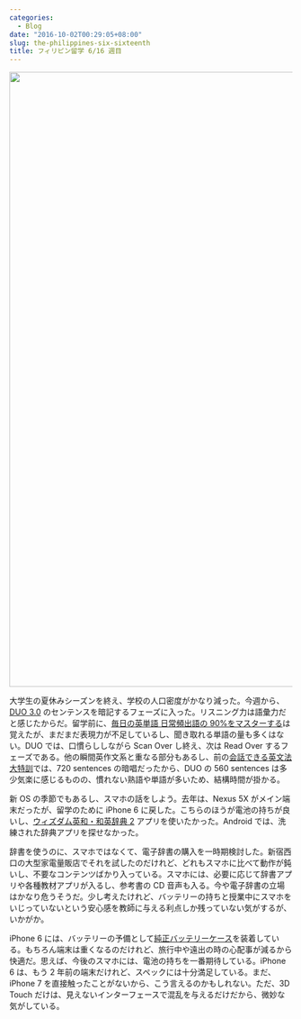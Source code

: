 ```yaml
---
categories:
  - Blog
date: "2016-10-02T00:29:05+08:00"
slug: the-philippines-six-sixteenth
title: フィリピン留学 6/16 週目
---
```


<img alt="" src="/images/2016/10/the-philippines-six-sixteenth.jpg" width="1456" height="1092">

大学生の夏休みシーズンを終え、学校の人口密度がかなり減った。今週から、[DUO 3.0](http://www.amazon.co.jp/exec/obidos/ASIN/4900790052/rakuishi-22/ref=nosim/) のセンテンスを暗記するフェーズに入った。リスニング力は語彙力だと感じたからだ。留学前に、[毎日の英単語 日常頻出語の 90%をマスターする](http://www.amazon.co.jp/exec/obidos/ASIN/4023312118/rakuishi-22/ref=nosim/)は覚えたが、まだまだ表現力が不足しているし、聞き取れる単語の量も多くはない。DUO では、口慣らししながら Scan Over し終え、次は Read Over するフェーズである。他の瞬間英作文系と重なる部分もあるし、前の[会話できる英文法大特訓](http://www.amazon.co.jp/exec/obidos/ASIN/4863921179/rakuishi-22/ref=nosim/)では、720 sentences の暗唱だったから、DUO の 560 sentences は多少気楽に感じるものの、慣れない熟語や単語が多いため、結構時間が掛かる。

新 OS の季節でもあるし、スマホの話をしよう。去年は、Nexus 5X がメイン端末だったが、留学のために iPhone 6 に戻した。こちらのほうが電池の持ちが良いし、[ウィズダム英和・和英辞典 2](https://itunes.apple.com/jp/app/u-izudamu-ying-he-he-ying/id586803362?mt=8) アプリを使いたかった。Android では、洗練された辞典アプリを探せなかった。

辞書を使うのに、スマホではなくて、電子辞書の購入を一時期検討した。新宿西口の大型家電量販店でそれを試したのだけれど、どれもスマホに比べて動作が鈍いし、不要なコンテンツばかり入っている。スマホには、必要に応じて辞書アプリや各種教材アプリが入るし、参考書の CD 音声も入る。今や電子辞書の立場はかなり危うそうだ。少し考えたけれど、バッテリーの持ちと授業中にスマホをいじっていないという安心感を教師に与える利点しか残っていない気がするが、いかがか。

iPhone 6 には、バッテリーの予備として[純正バッテリーケース](http://www.apple.com/shop/product/MGQL2LL/A/iphone-6s-smart-battery-case-charcoal-gray)を装着している。もちろん端末は重くなるのだけれど、旅行中や遠出の時の心配事が減るから快適だ。思えば、今後のスマホには、電池の持ちを一番期待している。iPhone 6 は、もう 2 年前の端末だけれど、スペックには十分満足している。まだ、iPhone 7 を直接触ったことがないから、こう言えるのかもしれない。ただ、3D Touch だけは、見えないインターフェースで混乱を与えるだけだから、微妙な気がしている。
